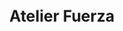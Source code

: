---
title: "Atelier Fuerza"
url: /ciudad-autonoma-de-buenos-aires/atelier-fuerza/
shop: panadería
---